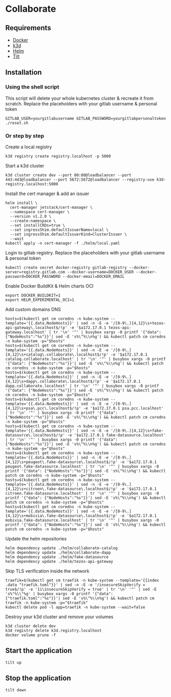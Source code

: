 # Collaborate

## Requirements

- [Docker](https://docs.docker.com/engine/install/#server)
- [k3d](https://k3d.io/#installation)
- [Helm](https://helm.sh/docs/intro/install/)
- [Tilt](https://docs.tilt.dev/install.html#linux)

## Installation

### Using the shell script

This script will delete your whole kubernetes cluster & recreate it from scratch.
Replace the placeholders with your gitlab username & personal token
```shell script
GITLAB_USER=yourgitlabusername GITLAB_PASSWORD=yourgitlabpersonaltoken ./reset.sh
```

### Or step by step

Create a local registry
```shell script
k3d registry create registry.localhost -p 5000
```

Start a k3d cluster
```shell script
k3d cluster create dev --port 80:80@loadbalancer --port 443:443@loadbalancer --port 5672:5672@loadbalancer --registry-use k3d-registry.localhost:5000
```

Install the cert manager & add an issuer
```shell script
helm install \
  cert-manager jetstack/cert-manager \
  --namespace cert-manager \
  --version v1.2.0 \
  --create-namespace \
  --set installCRDs=true \
  --set ingressShim.defaultIssuerName=local \
  --set ingressShim.defaultIssuerKind=ClusterIssuer \
  --wait
kubectl apply -n cert-manager -f ./helm/local.yaml
```

Login to gitlab registry. Replace the placeholders with your gitlab username & personal token
```shell script
kubectl create secret docker-registry gitlab-registry --docker-server=registry.gitlab.com --docker-username=DOCKER_USER --docker-password=DOCKER_PASSWORD --docker-email=DOCKER_EMAIL
```

Enable Docker BuildKit & Helm charts OCI
```shell script
export DOCKER_BUILDKIT=1
export HELM_EXPERIMENTAL_OCI=1
```

Add custom domains DNS
```shell script
hosts=$(kubectl get cm coredns -n kube-system --template='{{.data.NodeHosts}}' | sed -n -E -e '/[0-9\.]{4,12}\s+tezos-api-gateway\.localhost$/!p' -e '$a172.17.0.1 tezos-api-gateway.localhost' | tr '\n' '^' | busybox xargs -0 printf '{"data": {"NodeHosts":"%s"}}'| sed -E 's%\^%\\n%g') && kubectl patch cm coredns -n kube-system -p="$hosts"
hosts=$(kubectl get cm coredns -n kube-system --template='{{.data.NodeHosts}}' | sed -n -E -e '/[0-9\.]{4,12}\s+catalog\.collaborate\.localhost$/!p' -e '$a172.17.0.1 catalog.collaborate.localhost' | tr '\n' '^' | busybox xargs -0 printf '{"data": {"NodeHosts":"%s"}}'| sed -E 's%\^%\\n%g') && kubectl patch cm coredns -n kube-system -p="$hosts"
hosts=$(kubectl get cm coredns -n kube-system --template='{{.data.NodeHosts}}' | sed -n -E -e '/[0-9\.]{4,12}\s+dapp\.collaborate\.localhost$/!p' -e '$a172.17.0.1 dapp.collaborate.localhost' | tr '\n' '^' | busybox xargs -0 printf '{"data": {"NodeHosts":"%s"}}'| sed -E 's%\^%\\n%g') && kubectl patch cm coredns -n kube-system -p="$hosts"
hosts=$(kubectl get cm coredns -n kube-system --template='{{.data.NodeHosts}}' | sed -n -E -e '/[0-9\.]{4,12}\s+psa\.pcc\.localhost$/!p' -e '$a172.17.0.1 psa.pcc.localhost' | tr '\n' '^' | busybox xargs -0 printf '{"data": {"NodeHosts":"%s"}}'| sed -E 's%\^%\\n%g') && kubectl patch cm coredns -n kube-system -p="$hosts"
hosts=$(kubectl get cm coredns -n kube-system --template='{{.data.NodeHosts}}' | sed -n -E -e '/[0-9\.]{4,12}\s+fake-datasource\.localhost$/!p' -e '$a172.17.0.1 fake-datasource.localhost' | tr '\n' '^' | busybox xargs -0 printf '{"data": {"NodeHosts":"%s"}}'| sed -E 's%\^%\\n%g') && kubectl patch cm coredns -n kube-system -p="$hosts"
hosts=$(kubectl get cm coredns -n kube-system --template='{{.data.NodeHosts}}' | sed -n -E -e '/[0-9\.]{4,12}\s+peugeot\.fake-datasource\.localhost$/!p' -e '$a172.17.0.1 peugeot.fake-datasource.localhost' | tr '\n' '^' | busybox xargs -0 printf '{"data": {"NodeHosts":"%s"}}'| sed -E 's%\^%\\n%g') && kubectl patch cm coredns -n kube-system -p="$hosts"
hosts=$(kubectl get cm coredns -n kube-system --template='{{.data.NodeHosts}}' | sed -n -E -e '/[0-9\.]{4,12}\s+citroen\.fake-datasource\.localhost$/!p' -e '$a172.17.0.1 citroen.fake-datasource.localhost' | tr '\n' '^' | busybox xargs -0 printf '{"data": {"NodeHosts":"%s"}}'| sed -E 's%\^%\\n%g') && kubectl patch cm coredns -n kube-system -p="$hosts"
hosts=$(kubectl get cm coredns -n kube-system --template='{{.data.NodeHosts}}' | sed -n -E -e '/[0-9\.]{4,12}\s+mobivia\.fake-datasource\.localhost$/!p' -e '$a172.17.0.1 mobivia.fake-datasource.localhost' | tr '\n' '^' | busybox xargs -0 printf '{"data": {"NodeHosts":"%s"}}'| sed -E 's%\^%\\n%g') && kubectl patch cm coredns -n kube-system -p="$hosts"
```

Update the helm repositories
```shell script
helm dependency update ./helm/collaborate-catalog
helm dependency update ./helm/collaborate-dapp
helm dependency update ./helm/fake-datasource
helm dependency update ./helm/tezos-api-gateway
```

Skip TLS verification inside the network 
```shell script
traefik=$(kubectl get cm traefik -n kube-system --template='{{index .data "traefik.toml"}}' | sed -n -E -e '/insecureSkipVerify = true$/!p' -e '1i\insecureSkipVerify = true' | tr '\n' '^' | sed -E 's%"%\\"%g' | busybox xargs -0 printf '{"data": {"traefik.toml":"%s"}}'| sed -E 's%\^%\\n%g') && kubectl patch cm traefik -n kube-system -p="$traefik"
kubectl delete pod -l app=traefik -n kube-system --wait=false
```

Destroy your k3d cluster and remove your volumes
```shell script
k3d cluster delete dev
k3d registry delete k3d.registry.localhost
docker volume prune -f
```

## Start the application

```shell script
tilt up
```

## Stop the application

```shell script
tilt down
```